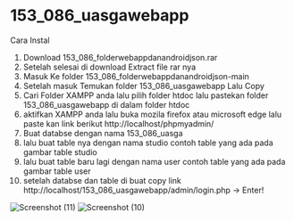 # 153_086_uasgawebapp
Cara Instal
1. Download 153_086_folderwebappdanandroidjson.rar
2. Setelah selesai di download Extract file rar nya
3. Masuk Ke folder 153_086_folderwebappdanandroidjson-main
4. Setelah masuk Temukan folder 153_086_uasgawebapp Lalu Copy
5. Cari Folder XAMPP anda lalu pilih folder htdoc lalu pastekan folder 153_086_uasgawebapp di dalam folder htdoc 
6. aktifkan XAMPP anda lalu buka mozila firefox atau microsoft edge lalu paste kan link berikut http://localhost/phpmyadmin/
7. Buat databse dengan nama 153_086_uasga
8. lalu buat table nya dengan nama studio contoh table yang ada pada gambar table studio
9. lalu buat table baru lagi dengan nama user contoh table yang ada pada gambar table user
10. setelah databse dan table di buat copy link http://localhost/153_086_uasgawebapp/admin/login.php   -> Enter!

![Screenshot (11)](https://user-images.githubusercontent.com/107969169/174938120-c2dfa08c-35c1-4493-9d6d-5f712847b37e.png)
![Screenshot (10)](https://user-images.githubusercontent.com/107969169/174938126-0c40ea76-d771-4059-a4c5-c7a2a9705494.png)

